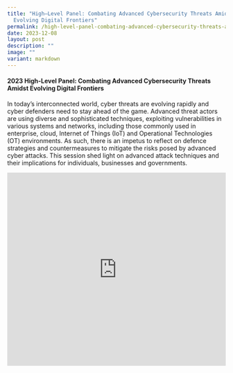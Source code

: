 ```yaml
---
title: "High–Level Panel: Combating Advanced Cybersecurity Threats Amidst
  Evolving Digital Frontiers"
permalink: /high-level-panel-combating-advanced-cybersecurity-threats-amidst-evolving-digital-frontiers/
date: 2023-12-08
layout: post
description: ""
image: ""
variant: markdown
---
```

#### **2023 High-Level Panel: Combating Advanced Cybersecurity Threats Amidst Evolving Digital Frontiers**

In today’s interconnected world, cyber threats are evolving rapidly and cyber defenders need to stay ahead of the game. Advanced threat actors are using diverse and sophisticated techniques, exploiting vulnerabilities in various systems and networks, including those commonly used in enterprise, cloud, Internet of Things (IoT) and Operational Technologies (OT) environments. As such, there is an impetus to reflect on defence strategies and countermeasures to mitigate the risks posed by advanced cyber attacks. This session shed light on advanced attack techniques and their implications for individuals, businesses and governments. 

<iframe allowfullscreen="" allow="accelerometer; autoplay; clipboard-write; encrypted-media; gyroscope; picture-in-picture; web-share" frameborder="0" title="YouTube video player" src="https://www.youtube.com/embed/G9ORHT3w_-I?si=tJX4vgZKPd-raawh" width="100%" height="445"></iframe>